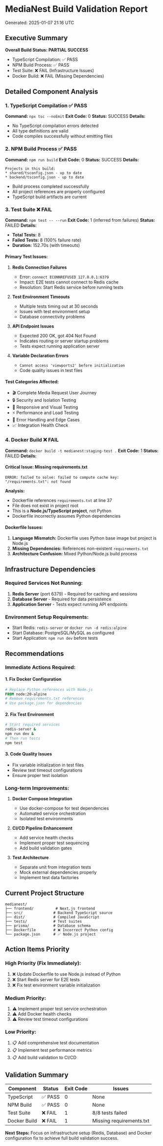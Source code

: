 # MediaNest Build Validation Report

Generated: 2025-01-07 21:16 UTC

## Executive Summary

**Overall Build Status: PARTIAL SUCCESS**

- TypeScript Compilation: ✅ PASS
- NPM Build Process: ✅ PASS
- Test Suite: ❌ FAIL (Infrastructure Issues)
- Docker Build: ❌ FAIL (Missing Dependencies)

## Detailed Component Analysis

### 1. TypeScript Compilation ✅ PASS

**Command:** `npx tsc --noEmit`
**Exit Code:** 0
**Status:** SUCCESS
**Details:**

- No TypeScript compilation errors detected
- All type definitions are valid
- Code compiles successfully without emitting files

### 2. NPM Build Process ✅ PASS

**Command:** `npm run build`
**Exit Code:** 0
**Status:** SUCCESS
**Details:**

```
Projects in this build:
* shared/tsconfig.json - up to date
* backend/tsconfig.json - up to date
```

- Build process completed successfully
- All project references are properly configured
- TypeScript build artifacts are current

### 3. Test Suite ❌ FAIL

**Command:** `npm test -- --run`
**Exit Code:** 1 (inferred from failures)
**Status:** FAILED
**Details:**

- **Total Tests:** 8
- **Failed Tests:** 8 (100% failure rate)
- **Duration:** 152.70s (with timeouts)

#### Primary Test Issues:

1. **Redis Connection Failures**
   - Error: `connect ECONNREFUSED 127.0.0.1:6379`
   - Impact: E2E tests cannot connect to Redis cache
   - Resolution: Start Redis service before running tests

2. **Test Environment Timeouts**
   - Multiple tests timing out at 30 seconds
   - Issues with test environment setup
   - Database connectivity problems

3. **API Endpoint Issues**
   - Expected 200 OK, got 404 Not Found
   - Indicates routing or server startup problems
   - Tests expect running application server

4. **Variable Declaration Errors**
   - `Cannot access 'viewports2' before initialization`
   - Code quality issues in test files

#### Test Categories Affected:

- 🎬 Complete Media Request User Journey
- 🔒 Security and Isolation Testing
- 📱 Responsive and Visual Testing
- ⚡ Performance and Load Testing
- 🔄 Error Handling and Edge Cases
- 📈 Integration Health Check

### 4. Docker Build ❌ FAIL

**Command:** `docker build -t medianest:staging-test .`
**Exit Code:** 1
**Status:** FAILED
**Details:**

#### Critical Issue: Missing requirements.txt

```
ERROR: failed to solve: failed to compute cache key:
"/requirements.txt": not found
```

**Analysis:**

- Dockerfile references `requirements.txt` at line 37
- File does not exist in project root
- This is a **Node.js/TypeScript project**, not Python
- Dockerfile incorrectly assumes Python dependencies

#### Dockerfile Issues:

1. **Language Mismatch:** Dockerfile uses Python base image but project is Node.js
2. **Missing Dependencies:** References non-existent `requirements.txt`
3. **Architecture Confusion:** Mixed Python/Node.js build process

## Infrastructure Dependencies

### Required Services Not Running:

1. **Redis Server** (port 6379) - Required for caching and sessions
2. **Database Server** - Required for data persistence
3. **Application Server** - Tests expect running API endpoints

### Environment Setup Requirements:

- Start Redis: `redis-server` or `docker run -d redis:alpine`
- Start Database: PostgreSQL/MySQL as configured
- Start Application: `npm run dev` before tests

## Recommendations

### Immediate Actions Required:

#### 1. Fix Docker Configuration

```dockerfile
# Replace Python references with Node.js
FROM node:20-alpine
# Remove requirements.txt references
# Use package.json for dependencies
```

#### 2. Fix Test Environment

```bash
# Start required services
redis-server &
npm run dev &
# Then run tests
npm test
```

#### 3. Code Quality Issues

- Fix variable initialization in test files
- Review test timeout configurations
- Ensure proper test isolation

### Long-term Improvements:

1. **Docker Compose Integration**
   - Use docker-compose for test dependencies
   - Automated service orchestration
   - Isolated test environments

2. **CI/CD Pipeline Enhancement**
   - Add service health checks
   - Implement proper test sequencing
   - Add build validation gates

3. **Test Architecture**
   - Separate unit from integration tests
   - Mock external dependencies properly
   - Implement test data factories

## Current Project Structure

```
medianest/
├── frontend/          # Next.js frontend
├── src/              # Backend TypeScript source
├── dist/             # Compiled JavaScript
├── tests/            # Test suites
├── prisma/           # Database schema
├── Dockerfile        # ❌ Incorrect Python config
└── package.json      # ✅ Node.js project
```

## Action Items Priority

### High Priority (Fix Immediately):

1. ❌ Update Dockerfile to use Node.js instead of Python
2. ❌ Start Redis server for E2E tests
3. ❌ Fix test environment variable initialization

### Medium Priority:

1. ⚠️ Implement proper test service orchestration
2. ⚠️ Add Docker health checks
3. ⚠️ Review test timeout configurations

### Low Priority:

1. 📋 Add comprehensive test documentation
2. 📋 Implement test performance metrics
3. 📋 Add build validation to CI/CD

## Validation Summary

| Component    | Status  | Exit Code | Issues                   |
| ------------ | ------- | --------- | ------------------------ |
| TypeScript   | ✅ PASS | 0         | None                     |
| NPM Build    | ✅ PASS | 0         | None                     |
| Test Suite   | ❌ FAIL | 1         | 8/8 tests failed         |
| Docker Build | ❌ FAIL | 1         | Missing requirements.txt |

**Next Steps:** Focus on infrastructure setup (Redis, Database) and Docker configuration fix to achieve full build validation success.

